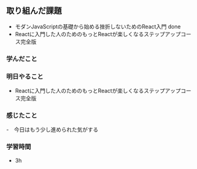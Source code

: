 ## 取り組んだ課題
 - モダンJavaScriptの基礎から始める挫折しないためのReact入門 done
 - Reactに入門した人のためのもっとReactが楽しくなるステップアップコース完全版

### 学んだこと


### 明日やること
- Reactに入門した人のためのもっとReactが楽しくなるステップアップコース完全版

### 感じたこと
-　今日はもう少し進められた気がする


### 学習時間
- 3h
